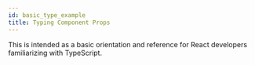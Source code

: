 ```yaml
---
id: basic_type_example
title: Typing Component Props
---
```


This is intended as a basic orientation and reference for React developers familiarizing with TypeScript.
